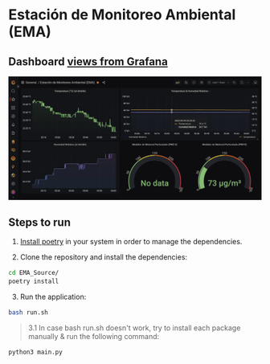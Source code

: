 # Estación de Monitoreo Ambiental (EMA)

## Dashboard [views from Grafana](https://cxrloskenobi.grafana.net/goto/iDH3kIVVk?orgId=1)

![Dashboard](./assets/ss.png)


## Steps to run

1. [Install poetry](https://python-poetry.org/docs/) in your system in order to manage the dependencies.

2. Clone the repository and install the dependencies:

```bash
cd EMA_Source/
poetry install
```

3. Run the application:

```bash
bash run.sh
```

> 3.1 In case bash run.sh doesn't work, try to install each package manually & run the following command:

```bash
python3 main.py
```

